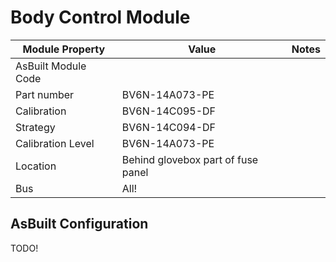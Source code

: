 # Body Control Module

| Module Property     | Value                              | Notes |
| ------------------- | ---------------------------------- | ----- |
| AsBuilt Module Code |                                    |       |
| Part number         | BV6N-14A073-PE                     |       |
| Calibration         | BV6N-14C095-DF                     |       |
| Strategy            | BV6N-14C094-DF                     |       |
| Calibration Level   | BV6N-14A073-PE                     |       |
| Location            | Behind glovebox part of fuse panel |       |
| Bus                 | All!                               |       |

## AsBuilt Configuration

TODO!
